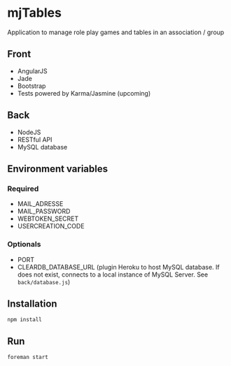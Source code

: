 # mjTables
Application to manage role play games and tables in an association / group

## Front
* AngularJS
* Jade
* Bootstrap
* Tests powered by Karma/Jasmine (upcoming)

## Back
* NodeJS
* RESTful API
* MySQL database

## Environment variables
### Required
* MAIL_ADRESSE
* MAIL_PASSWORD
* WEBTOKEN_SECRET
* USERCREATION_CODE

### Optionals
* PORT
* CLEARDB_DATABASE_URL (plugin Heroku to host MySQL database. If does not exist, connects to a local instance of MySQL Server. See `back/database.js`)

## Installation
`npm install`

## Run
`foreman start`
